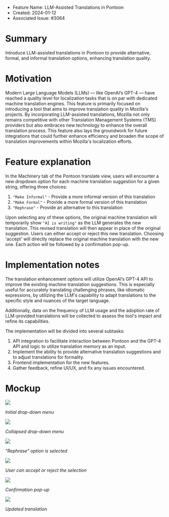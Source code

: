 - Feature Name: LLM-Assisted Translations in Pontoon
- Created: 2024-01-12
- Associated Issue: #3064

# Summary

Introduce LLM-assisted translations in Pontoon to provide alternative, formal, and informal translation options, enhancing translation quality.

# Motivation

Modern Large Language Models (LLMs) — like OpenAI’s GPT-4 — have reached a quality level for localization tasks that is on par with dedicated machine translation engines. This feature is primarily focused on introducing a tool that aims to improve translation quality in Mozilla's projects. By incorporating LLM-assisted translations, Mozilla not only remains competitive with other Translation Management Systems (TMS) providers but also embraces new technology to enhance the overall translation process. This feature also lays the groundwork for future integrations that could further enhance efficiency and broaden the scope of translation improvements within Mozilla's localization efforts.

# Feature explanation

In the Machinery tab of the Pontoon translate view, users will encounter a new dropdown option for each machine translation suggestion for a given string, offering three choices: 
1) `"Make Informal"` - Provide a more informal version of this translation 
2)  `"Make Formal"` - Provide a more formal version of this translation
3) `"Rephrase"` - Provide an alternative to this translation 

Upon selecting any of these options, the original machine translation will temporarily show `"AI is writing"` as the LLM generates the new translation. This revised translation will then appear in place of the original suggestion. Users can either accept or reject this new translation. Choosing 'accept' will directly replace the original machine translation with the new one. Each action will be followed by a confirmation pop-up.

# Implementation notes

The translation enhancement options will utilize OpenAI’s GPT-4 API to improve the existing machine translation suggestions. This is especially useful for accurately translating challenging phrases, like idiomatic expressions, by utilizing the LLM's capability to adapt translations to the specific style and nuances of the target language.

Additionally, data on the frequency of LLM usage and the adoption rate of LLM-provided translations will be collected to assess the tool's impact and refine its capabilities.

The implementation will be divided into several subtasks:
1. API integration to facilitate interaction between Pontoon and the GPT-4 API and logic to utilize translation memory as an input.
2. Implement the ability to provide alternative translation suggestions and to adjust translations for formality.
3. Frontend implementation for the new features.
4. Gather feedback, refine UI/UX, and fix any issues encountered.

# Mockup

![](0116/initial-drop-down.png)

*Initial drop-down menu*

![](0116/collapsed-drop-down.png)

*Collapsed drop-down menu*

![](0116/rephrase-selected.png)

*"Rephrase" option is selected*

![](0116/accept-or-reject.png)

*User can accept or reject the selection*

![](0116/confirmation.png)

*Confirmation pop-up*

![](0116/updated-translation.png)

*Updated translation*